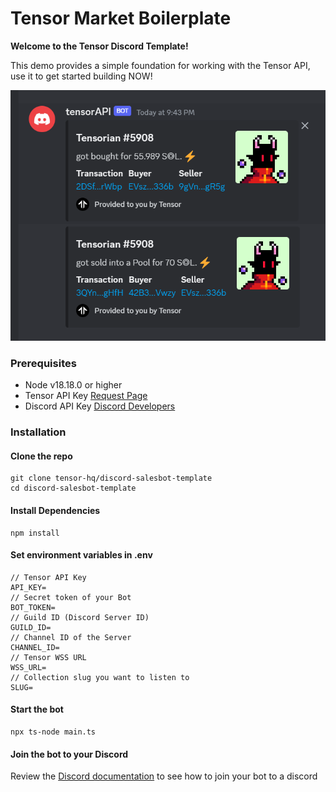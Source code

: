 # Tensor Market Boilerplate

**Welcome to the Tensor Discord Template!**

This demo provides a simple foundation for working with the Tensor API, use it to get started building NOW!

![Sample Screenshot](https://github.com/tensor-hq/salesbot-discord-template/blob/main/image.jpg?raw=true)

### Prerequisites

- Node v18.18.0 or higher
- Tensor API Key [Request Page](https://tensor.readme.io/page/tensor-api-form)
- Discord API Key [Discord Developers](https://discord.com/developers/applications)

### Installation

#### Clone the repo

```shell
git clone tensor-hq/discord-salesbot-template 
cd discord-salesbot-template 
```

#### Install Dependencies

```shell
npm install
```

#### Set environment variables in .env
```
// Tensor API Key
API_KEY=
// Secret token of your Bot
BOT_TOKEN=
// Guild ID (Discord Server ID)
GUILD_ID=
// Channel ID of the Server
CHANNEL_ID=
// Tensor WSS URL
WSS_URL=
// Collection slug you want to listen to
SLUG=
```

#### Start the bot

```
npx ts-node main.ts
```

#### Join the bot to your Discord
Review the [Discord documentation](https://discordjs.guide/preparations/adding-your-bot-to-servers.html#bot-invite-links) to see how to join your bot to a discord
